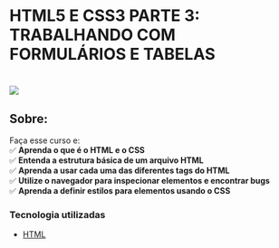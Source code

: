 # HTML5 E CSS3 PARTE 3: TRABALHANDO COM FORMULÁRIOS E TABELAS

<h1>
   <img src="https://scontent.fsjk2-1.fna.fbcdn.net/v/t1.0-9/86801598_3028226493875599_9130537194925064192_n.jpg?_nc_cat=110&ccb=1-3&_nc_sid=cdbe9c&_nc_ohc=31qFKERuemcAX_zLC5o&_nc_ht=scontent.fsjk2-1.fna&oh=186fd8f339e9647fd326d19346dfa09c&oe=606CF12E" border="0">
</h1>

## Sobre: 
Faça esse curso e:<br>
✅ **Aprenda o que é o HTML e o CSS**<br>
✅ **Entenda a estrutura básica de um arquivo HTML**<br>
✅ **Aprenda a usar cada uma das diferentes tags do HTML**<br>
✅ **Utilize o navegador para inspecionar elementos e encontrar bugs**<br>
✅ **Aprenda a definir estilos para elementos usando o CSS**<br>

###  Tecnologia utilizadas

* <a href="https://www.w3schools.com/html">HTML</a> 
<br><br>
